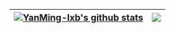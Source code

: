 | <a href="https://github.com/YanMing-lxb"><img align="center" src="https://github-readme-stats.vercel.app/api?username=YanMing-lxb&show_icons=true&include_all_commits=true&theme=buefy&hide_border=true" alt="YanMing-lxb's github stats" /></a> |  <a href="https://github.com/YanMing-lxb"><img align="center" src="https://github-readme-stats.vercel.app/api/top-langs/?username=YanMing-lxb&layout=compact&theme=buefy&hide_border=true" /></a> |
| ------------- | ------------- |
